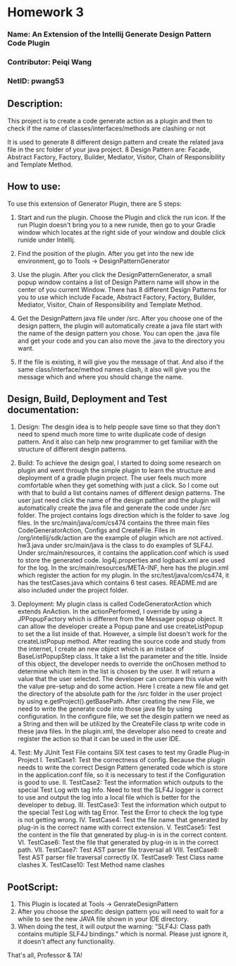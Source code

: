# Homework 3
### Name: An Extension of the Intellij Generate Design Pattern Code Plugin
### Contributor: Peiqi Wang
### NetID: pwang53

## Description: 
This project is to create a code generate action as a plugin and then to check if the name of classes/interfaces/methods are clashing or not

It is used to generate 8 different design pattern and create the related java file in the src folder of your java project. 8 Design Pattern are: Facade, Abstract Factory, Factory, Builder, Mediator, Visitor, Chain of Responsibility and Template Method.

## How to use:
To use this extension of Generator Plugin, there are 5 steps:

1. Start and run the plugin. Choose the Plugin and click the run icon. If the run Plugin doesn't bring you to a new runide, then go to your Gradle window which locates at the right side of your window and double click runide under Intellij.

2. Find the position of the plugin. After you get into the new ide environment, go to Tools -> DesignPatternGenerator

3. Use the plugin. After you click the DesignPatternGenerator, a small popup window contains a list of Design Pattern name will show in the center of you current Window. There has 8 different Design Patterns for you to use which include Facade, Abstract Factory, Factory, Builder, Mediator, Visitor, Chain of Responsibility and Template Method.

4. Get the DesignPattern java file under /src. After you choose one of the design pattern, the plugin will automatically create a java file start with the name of the design pattern you chose. You can open the .java file and get your code and you can also move the .java to the directory you want.

5. If the file is existing, it will give you the message of that. And also if the same class/interface/method names clash, it also will give you the message which and where you should change the name.

## Design, Build, Deployment and Test documentation:
1. Design: The desgin idea is to help people save time so that they don't need to spend much more time to write duplicate code of design pattern. And it also can help new programmer to get familiar with the structure of different desgin patterns.

2. Build: To achieve the design goal, I started to doing some research on plugin and went through the simple plugin to learn the structure and deployment of a gradle plugin project. The user feels much more comfortable when they get something with just a click. So I come out with that to build a list contains names of different design patterns. The user just need click the name of the design patther and the plugin will automatically create the java file and generate the code under /src folder. The project contains logs direction which is the folder to save .log files. In the src/main/java/com/cs474 contains the three main files CodeGeneratorAction, Configs and CreateFile. Files in /org/intellij/sdk/action are the example of plugin which are not actived. hw3.java under src/main/java is the class to do examples of SLF4J. Under src/main/resources, it contains the application.conf which is used to store the generated code. log4j.properties and logback.xml are used for the log. In the src/main/resources/META-INF, here has the plugin.xml which register the action for my plugin. In the src/test/java/com/cs474, it has the testCases.java which contains 6 test cases. README.md are also included under the project folder.

3. Deployment: My plugin class is called CodeGeneratorAction which extends AnAction. In the actionPerformed, I override by using a JPPopupFactory which is different from the Messager popup object. It can allow the developer create a Popup pane and use createListPopup to set the a list inside of that. However, a simple list doesn't work for the createListPopup method. After reading the source code and study from the internet, I create an new object which is an instace of BaseListPopupStep class. It take a list the parameter and the title. Inside of this object, the developer needs to override the onChosen method to determine which item in the list is chosen by the user. It will return a value that the user selected. The developer can compare this value with the value pre-setup and do some action. Here I create a new file and get the directory of the absolute path for the /src folder in the user project by using e.getProject().getBasePath. After creating the new File, we need to write the generate code into those java file by using configuration. In the configure file, we set the desgin pattern we need as a String and then will be utilized by the CreateFile class tp write code in these java files. In the plugin.xml, the developer also need to create and register the action so that it can be used in the user IDE.

4. Test: 
    My JUnit Test File contains SIX test cases to test my Gradle Plug-in Project
    I.   TestCase1: Test the correctness of config. Because the plugin needs to write the correct Design Pattern generated code which is store in the application.conf file, so it is necessary to test if the Configuration is good to use.
    II.  TestCase2: Test the information which outputs to the special Test Log with tag Info. Need to test the SLF4J logger is correct to use and output the log into a local file which is better for the developer to debug. 
    III. TestCase3: Test the information which output to the special Test Log with tag Error. Test the Error to check the log type is not getting wrong.
    IV. TestCase4: Test the file name that generated by plug-in is the correct name with correct extension.
    V.  TestCase5: Test the content in the file that generated by plug-in is in the correct content.
    VI. TestCase6: Test the file that generated by plug-in is in the correct path. 
    VII. TestCase7: Test AST parser file traversal all
    VIII. TestCase8: Test AST parser file traversal correctly
    IX. TestCase9: Test Class name clashes
    X. TestCase10: Test Method name clashes
    
## PootScript:
1. This Plugin is located at Tools -> GenrateDesignPattern
2. After you choose the specific design pattern you will need to wait for a while to see the new JAVA file shown in your IDE directory.
3. When doing the test, it will output the warning: "SLF4J: Class path contains multiple SLF4J bindings." which is normal. Please just ignore it, it doesn't affect any functionality.

That's all, Professor & TA!
